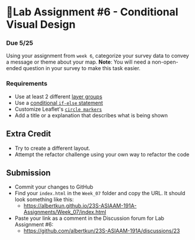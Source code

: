 # 📝Lab Assignment #6 - Conditional Visual Design

### Due 5/25

Using your assignment from `week 6`, categorize your survey data to convey a message or theme about your map. **Note**: You will need a non-open-ended question in your survey to make this task easier.

### Requirements

- Use at least 2 different [layer groups](https://leafletjs.com/reference-1.7.1.html#featuregroup) 
- Use a [conditional `if-else` statement](https://developer.mozilla.org/en-US/docs/Web/JavaScript/Reference/Statements/if...else)
- Customize Leaflet's [`circle markers`](https://leafletjs.com/reference-1.7.1.html#circlemarker)
- Add a title or a explanation that describes what is being shown

## Extra Credit

- Try to create a different layout.
- Attempt the refactor challenge using your own way to refactor the code

## Submission

- Commit your changes to GitHub
- Find your `index.html` in the `Week_07` folder and copy the URL. It should look something like this:
  - https://albertkun.github.io/23S-ASIAAM-191A-Assignments/Week_07/index.html
- Paste your link as a comment in the Discussion forum for Lab Assignment #6:
  - https://github.com/albertkun/23S-ASIAAM-191A/discussions/23
